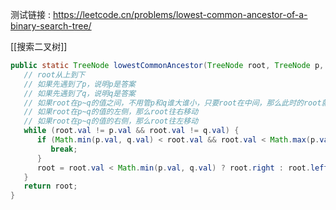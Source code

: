 测试链接 : https://leetcode.cn/problems/lowest-common-ancestor-of-a-binary-search-tree/

[[搜索二叉树]]
``` java
public static TreeNode lowestCommonAncestor(TreeNode root, TreeNode p, TreeNode q) {  
   // root从上到下  
   // 如果先遇到了p，说明p是答案  
   // 如果先遇到了q，说明q是答案  
   // 如果root在p~q的值之间，不用管p和q谁大谁小，只要root在中间，那么此时的root就是答案  
   // 如果root在p~q的值的左侧，那么root往右移动  
   // 如果root在p~q的值的右侧，那么root往左移动  
   while (root.val != p.val && root.val != q.val) {  
      if (Math.min(p.val, q.val) < root.val && root.val < Math.max(p.val, q.val)) {  
         break;  
      }  
      root = root.val < Math.min(p.val, q.val) ? root.right : root.left;  
   }  
   return root;  
}
```